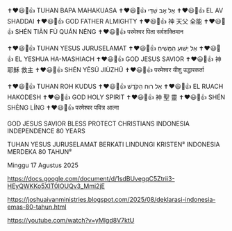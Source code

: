 ✝️❤️😃🙏👍 TUHAN BAPA MAHAKUASA
✝️❤️😃🙏👍 אֵל אָב שַׁדַּי
✝️❤️😃🙏👍 EL AV SHADDAI
✝️❤️😃🙏👍 GOD FATHER ALMIGHTY
✝️❤️😃🙏👍 神 天父 全能
✝️❤️😃🙏👍 SHÉN TIĀN FÙ QUÁN NÉNG
✝️❤️😃🙏👍 परमेश्वर पिता सर्वशक्तिमान

✝️❤️😃🙏👍 TUHAN YESUS JURUSELAMAT
✝️❤️😃🙏👍 אֵל יֵשׁוּעַ הַמָּשִׁיחַ
✝️❤️😃🙏👍 EL YESHUA HA-MASHIACH
✝️❤️😃🙏👍 GOD JESUS SAVIOR
✝️❤️😃🙏👍 神 耶穌 救主
✝️❤️😃🙏👍 SHÉN YĒSŪ JIÙZHǓ
✝️❤️😃🙏👍 परमेश्वर यीशु उद्धारकर्ता

✝️❤️😃🙏👍 TUHAN ROH KUDUS
✝️❤️😃🙏👍 אֵל רוּח הַקֹּדֶשׁ
✝️❤️😃🙏👍 EL RUACH HAKODESH
✝️❤️😃🙏👍 GOD HOLY SPIRIT
✝️❤️😃🙏👍 神 聖 靈
✝️❤️😃🙏👍 SHÉN SHÈNG LÍNG
✝️❤️😃🙏👍 परमेश्वर पवित्र आत्मा

GOD JESUS SAVIOR BLESS PROTECT CHRISTIANS INDONESIA INDEPENDENCE 80 YEARS

TUHAN YESUS JURUSELAMAT BERKATI LINDUNGI KRISTEN⁸ INDONESIA MERDEKA 80 TAHUN⁸

Minggu 17 Agustus 2025

https://docs.google.com/document/d/1sdBUvegqC5Ztrii3-HEyQWKKo5XIT0IOUQv3_Mmi2jE

https://joshuaivanministries.blogspot.com/2025/08/deklarasi-indonesia-emas-80-tahun.html

https://youtube.com/watch?v=yMlgd8V7ktU
